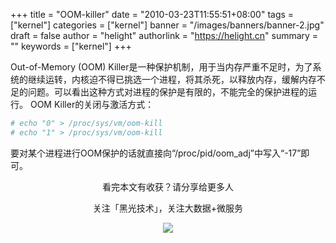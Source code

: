 +++
title = "OOM-killer"
date = "2010-03-23T11:55:51+08:00"
tags = ["kernel"]
categories = ["kernel"]
banner = "/images/banners/banner-2.jpg"
draft = false
author = "helight"
authorlink = "https://helight.cn"
summary = ""
keywords = ["kernel"]
+++

Out-of-Memory (OOM) Killer是一种保护机制，用于当内存严重不足时，为了系统的继续运转，内核迫不得已挑选一个进程，将其杀死，以释放内存，缓解内存不足的问题。可以看出这种方式对进程的保护是有限的，不能完全的保护进程的运行。
OOM Killer的关闭与激活方式：
<!--more-->
``` sh
# echo "0" > /proc/sys/vm/oom-kill
# echo "1" > /proc/sys/vm/oom-kill
```
要对某个进程进行OOM保护的话就直接向“/proc/pid/oom_adj”中写入“-17”即可。

<center>
看完本文有收获？请分享给更多人<br>

关注「黑光技术」，关注大数据+微服务<br>

![](/images/qrcode_helight_tech.jpg)
</center>

